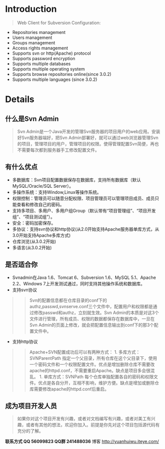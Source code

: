 # Introduction #

> Web Client for Subversion Configuration:

  * Repositories management
  * Users management
  * Groups management
  * Access rights management
  * Supports svn or http(Apache) protocol
  * Supports password encryption
  * Supports multiple databases
  * Supports multiple operating system
  * Supports browse repositories online(since 3.0.2)
  * Supports multiple languages (since 3.0.2)

# Details #

## 什么是Svn Admin ##
> Svn Admin是一个Java开发的管理Svn服务器的项目用户的web应用。安装好Svn服务器端好，把Svn Admin部署好，就可以通过web浏览器管理Svn的项目，管理项目的用户，管理项目的权限。使得管理配置Svn简便，再也不需要每次都到服务器手工修改配置文件。

## 有什么优点 ##
  * 多数据库：Svn项目配置数据保存在数据库，支持所有数据库（默认MySQL/Oracle/SQL Server）。
  * 多操作系统：支持Window,Linux等操作系统。
  * 权限控制：管理员可以随意分配权限、项目管理员可以管理项目成员、成员只能查看和修改自己的密码。
  * 支持多项目、多用户、多用户组Group（默认带有“项目管理组”、“项目开发组”、“项目测试组”）。
  * 安全：密码加密保存。
  * 多协议：支持svn协议和http协议(从2.0开始支持Apache服务器单库方式，从3.0开始支持Apache多库方式)
  * 仓库浏览(从3.0.2开始)
  * 多语言(从3.0.2开始)

## 是否适合你 ##

  * Svnadmin在Java 1.6、Tomcat 6、Subversion 1.6、MySQL 5.1、Apache 2.2、Windows 7上开发测试通过，同时支持其他操作系统和数据库。
  * 支持svn协议
> > Svn的配置信息都在仓库目录的conf下的authz,passwd,svnserve.conf三个文件中，配置用户和权限都是通过修改passwd和authz，立刻就生效。Svn Admin的本质是对这3个文件进行管理，所有成员、权限的数据都保存在数据库中，一旦在Svn Admin的页面上修改，就会把配置信息输出到conf下的那3个配置文件中。
  * 支持http协议
> > Apache+SVN配置成功后可以有两种方式：
    1. 多库方式：SVNParentPath 指定一个父目录，所有仓库在这个父目录下，使用一个密码文件和一个权限配置文件。优点是增加删除仓库不需要改apache的httpd.conf，不需要重启Apache。缺点是项目多会很混乱。
    1. 单库方式：SVNPath 每个仓库单独配置各自的密码和权限文件。优点是各自分开，互相不影响，维护方便。缺点是增加或删除仓库需要修改apache的httpd.conf后重启。

## 成为项目开发人员 ##


> 如果你对这个项目开发有兴趣，或者对文档编写有兴趣，或者对美工有兴趣，或者有其他的想法，欢迎你加入。前提是你先对这个项目包括源代码有充分的了解。

**联系方式 QQ 56099823 QQ群 241488036** 博客 http://yuanhuiwu.iteye.com/